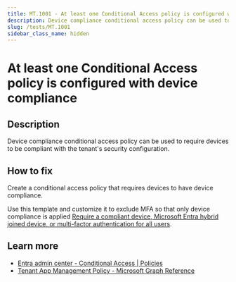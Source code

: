 ```yaml
---
title: MT.1001 - At least one Conditional Access policy is configured with device compliance
description: Device compliance conditional access policy can be used to require devices to be compliant with the tenant's security configuration.
slug: /tests/MT.1001
sidebar_class_name: hidden
---
```


# At least one Conditional Access policy is configured with device compliance

## Description

Device compliance conditional access policy can be used to require devices to be compliant with the tenant's security configuration.

## How to fix

Create a conditional access policy that requires devices to have device compliance.

Use this template and customize it to exclude MFA so that only device compliance is applied [Require a compliant device, Microsoft Entra hybrid joined device, or multi-factor authentication for all users](https://learn.microsoft.com/entra/identity/conditional-access/howto-conditional-access-policy-compliant-device).

## Learn more
- [Entra admin center - Conditional Access | Policies](https://entra.microsoft.com/#view/Microsoft_AAD_ConditionalAccess/ConditionalAccessBlade/~/Overview/fromNav/)
- [Tenant App Management Policy - Microsoft Graph Reference](https://learn.microsoft.com/graph/api/resources/tenantappmanagementpolicy?view=graph-rest-1.0)
